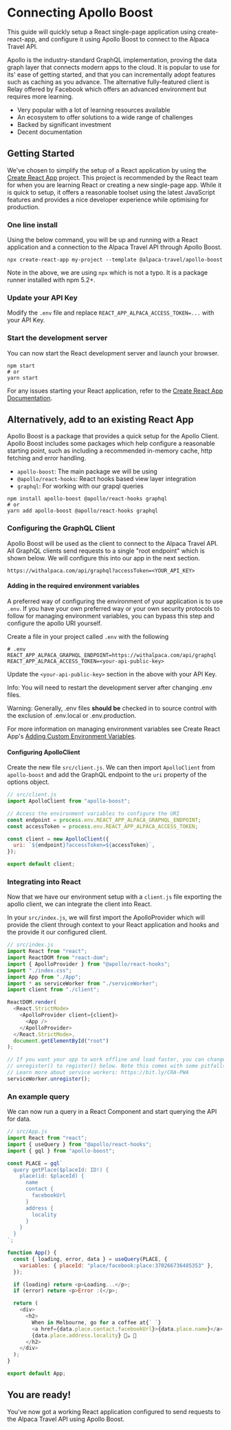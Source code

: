 # Connecting Apollo Boost

This guide will quickly setup a React single-page application using
create-react-app, and configure it using Apollo Boost to connect to the Alpaca
Travel API.

Apollo is the industry-standard GraphQL implementation, proving the data graph
layer that connects modern apps to the cloud. It is popular to use for its' ease
of getting started, and that you can incrementally adopt features such as
caching as you advance. The alternative fully-featured client is Relay offered
by Facebook which offers an advanced environment but requires more learning.

- Very popular with a lot of learning resources available
- An ecosystem to offer solutions to a wide range of challenges
- Backed by significant investment
- Decent documentation

## Getting Started

We've chosen to simplify the setup of a React application by using the
[Create React App](https://github.com/facebook/create-react-app) project.
This project is recommended by the React team for when you are learning React or
creating a new single-page app. While it is quick to setup, it offers a
reasonable toolset using the latest JavaScript features and provides a nice
developer experience while optimising for production.

### One line install

Using the below command, you will be up and running with a React application and
a connection to the Alpaca Travel API through Apollo Boost.

```shell
npx create-react-app my-project --template @alpaca-travel/apollo-boost
```

Note in the above, we are using `npx` which is not a typo. It is a package
runner installed with npm 5.2+.

### Update your API Key

Modify the `.env` file and replace `REACT_APP_ALPACA_ACCESS_TOKEN=...` with your
API Key.

### Start the development server

You can now start the React development server and launch your browser.

```shell
npm start
# or
yarn start
```

For any issues starting your React application, refer to the
[Create React App Documentation](https://github.com/facebook/create-react-app).

## Alternatively, add to an existing React App

Apollo Boost is a package that provides a quick setup for the Apollo Client.
Apollo Boost includes some packages which help configure a reasonable starting
point, such as including a recommended in-memory cache, http fetching and error
handling.

- `apollo-boost`: The main package we will be using
- `@apollo/react-hooks`: React hooks based view layer integration
- `graphql`: For working with our grapql queries

```shell
npm install apollo-boost @apollo/react-hooks graphql
# or
yarn add apollo-boost @apollo/react-hooks graphql
```

### Configuring the GraphQL Client

Apollo Boost will be used as the client to connect to the Alpaca Travel API. All
GraphQL clients send requests to a single "root endpoint" which is shown below.
We will configure this into our app in the next section.

`https://withalpaca.com/api/graphql?accessToken=<YOUR_API_KEY>`

#### Adding in the required environment variables

A preferred way of configuring the environment of your application is to use
`.env`. If you have your own preferred way or your own security protocols to
follow for managing environment variables, you can bypass this step and
configure the apollo URI yourself.

Create a file in your project called `.env` with the following

```
# .env
REACT_APP_ALPACA_GRAPHQL_ENDPOINT=https://withalpaca.com/api/graphql
REACT_APP_ALPACA_ACCESS_TOKEN=<your-api-public-key>
```

Update the `<your-api-public-key>` section in the above with your API Key.

Info: You will need to restart the development server after changing .env files.

Warning: Generally, .env files <strong>should be</strong> checked in to source
control with the exclusion of .env.local or .env.production.

For more information on managing environment variables see Create React App's
[Adding Custom Environment Variables](https://create-react-app.dev/docs/adding-custom-environment-variables/).

#### Configuring ApolloClient

Create the new file `src/client.js`. We can then import `ApolloClient` from
`apollo-boost` and add the GraphQL endpoint to the `uri` property of the options
object.

```javascript
// src/client.js
import ApolloClient from "apollo-boost";

// Access the environment variables to configure the URI
const endpoint = process.env.REACT_APP_ALPACA_GRAPHQL_ENDPOINT;
const accessToken = process.env.REACT_APP_ALPACA_ACCESS_TOKEN;

const client = new ApolloClient({
  uri: `${endpoint}?accessToken=${accessToken}`,
});

export default client;
```

### Integrating into React

Now that we have our environment setup with a `client.js` file exporting the
apollo client, we can integrate the client into React.

In your `src/index.js`, we will first import the ApolloProvider which will
provide the client through context to your React application and hooks and the
provide it our configured client.

```javascript
// src/index.js
import React from "react";
import ReactDOM from "react-dom";
import { ApolloProvider } from "@apollo/react-hooks";
import "./index.css";
import App from "./App";
import * as serviceWorker from "./serviceWorker";
import client from "./client";

ReactDOM.render(
  <React.StrictMode>
    <ApolloProvider client={client}>
      <App />
    </ApolloProvider>
  </React.StrictMode>,
  document.getElementById("root")
);

// If you want your app to work offline and load faster, you can change
// unregister() to register() below. Note this comes with some pitfalls.
// Learn more about service workers: https://bit.ly/CRA-PWA
serviceWorker.unregister();
```

### An example query

We can now run a query in a React Component and start querying the API for data.

```javascript
// src/App.js
import React from "react";
import { useQuery } from "@apollo/react-hooks";
import { gql } from "apollo-boost";

const PLACE = gql`
  query getPlace($placeId: ID!) {
    place(id: $placeId) {
      name
      contact {
        facebookUrl
      }
      address {
        locality
      }
    }
  }
`;

function App() {
  const { loading, error, data } = useQuery(PLACE, {
    variables: { placeId: "place/facebook:place:370266736485353" },
  });

  if (loading) return <p>Loading...</p>;
  if (error) return <p>Error :(</p>;

  return (
    <div>
      <h2>
        When in Melbourne, go for a coffee at{` `}
        <a href={data.place.contact.facebookUrl}>{data.place.name}</a> in{` `}
        {data.place.address.locality} 🦙☕ 🚀
      </h2>
    </div>
  );
}

export default App;
```

## You are ready!

You've now got a working React application configured to send requests to the
Alpaca Travel API using Apollo Boost.

